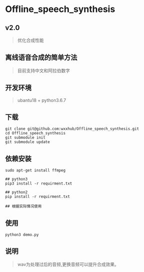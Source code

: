 # Offline_speech_synthesis

## v2.0
> 优化合成性能

## 离线语音合成的简单方法
> 目前支持中文和阿拉伯数字  

## 开发环境
> ubantu18 + python3.6.7  

## 下载
```
git clone git@github.com:wxxhub/Offline_speech_synthesis.git
cd Offline_speech_synthesis
git submodule init
git submodule update
```

## 依赖安装
```shell
sudo apt-get install ffmpeg

## python3
pip3 install -r requirment.txt   

## python2
pip install -r requirment.txt  

## 根据实际情况使用
```

## 使用
```shell   
python3 demo.py   
```  

## 说明
> wav为处理过后的音频,更换音频可以提升合成效果。 
